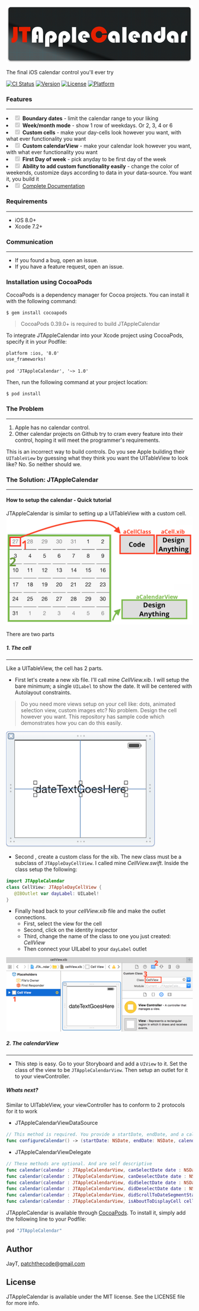 ![JTAppleCalendar](Images/JTAppleCalendar.jpg)

The final iOS calendar control you'll ever try


[![CI Status](http://img.shields.io/travis/JayT/JTAppleCalendar.svg?style=flat)](https://travis-ci.org/patchTheCode/JTAppleCalendar) [![Version](https://img.shields.io/cocoapods/v/JTAppleCalendar.svg?style=flat)](http://cocoapods.org/pods/JTAppleCalendar) [![License](https://img.shields.io/cocoapods/l/JTAppleCalendar.svg?style=flat)](http://cocoapods.org/pods/JTAppleCalendar) [![Platform](https://img.shields.io/cocoapods/p/JTAppleCalendar.svg?style=flat)](http://cocoapods.org/pods/JTAppleCalendar)


### **Features**
---

<li class="task-list-item"><input class="task-list-item-checkbox" checked="checked" disabled="disabled" type="checkbox"> <B>Boundary dates</B> - limit the calendar range to your liking</li>
<li class="task-list-item"><input class="task-list-item-checkbox" checked="checked" disabled="disabled" type="checkbox"> <B>Week/month mode</B> - show 1 row of weekdays. Or 2, 3, 4 or 6</li>
<li class="task-list-item"><input class="task-list-item-checkbox" checked="checked" disabled="disabled" type="checkbox"> <B>Custom cells</B> - make your day-cells look however you want, with what ever functionality you want</li>
<li class="task-list-item"><input class="task-list-item-checkbox" checked="checked" disabled="disabled" type="checkbox"> <B>Custom calendarView</B> - make your calendar look however you want, with what ever functionality you want</li>
<li class="task-list-item"><input class="task-list-item-checkbox" checked="checked" disabled="disabled" type="checkbox"> <B>First Day of week</B> - pick anyday to be first day of the week</li>
<li class="task-list-item"><input class="task-list-item-checkbox" checked="checked" disabled="disabled" type="checkbox"> <B>Ability to add custom functionality easily</B> - change the color of weekends, customize days according to data in your data-source. You want it, you build it</li>

<li class="task-list-item"><input class="task-list-item-checkbox" checked="checked" disabled="disabled" type="checkbox"> <a href="https://github.com/patchthecode/JTAppleCalendar">Complete Documentation</a></li>


### **Requirements**
---

* iOS 8.0+ 
* Xcode 7.2+



### **Communication**
---
* If you found a bug, open an issue.
* If you have a feature request, open an issue.


### **Installation using CocoaPods**

CocoaPods is a dependency manager for Cocoa projects. You can install it with the following command:

    $ gem install cocoapods



> CocoaPods 0.39.0+ is required to build JTAppleCalendar

To integrate JTAppleCalendar into your Xcode project using CocoaPods, specify it in your Podfile:

    platform :ios, '8.0'
    use_frameworks!

    pod 'JTAppleCalendar', '~> 1.0'

Then, run the following command at your project location:

    $ pod install

### **The Problem**
---

1. Apple has no calendar control.
2. Other calendar projects on Github try to cram every feature into their control, hoping it will meet the programmer's requirements.

This is an incorrect way to build controls. Do you see Apple building their `UITableView` by guessing what they think you want the UITableView to look like? No. So neither should we. 

### **The Solution: JTAppleCalendar**
---

#### How to setup the calendar - Quick tutorial

JTAppleCalendar is similar to setting up a UITableView with a custom cell.
![Calendar Overview](Images/CalendarArchitecture.png)


There are two parts
##### 1. The cell
---
Like a UITableView, the cell has 2 parts. 

* First let's create a new xib file. I'll call mine *CellView.xib*. I will setup the bare minimum; a single `UILabel` to show the date. It will be centered with Autolayout constraints. 

> Do you need more views setup on your cell like: dots, animated selection view, custom images etc? No problem. Design the cell however you want. This repository has sample code which demonstrates how you can do this easily.


![CellView](Images/cellXib.png)


* Second , create a custom class for the xib. The new class must be a subclass of `JTAppleDayCellView`. I called mine *CellView.swift*.  Inside the class setup the following:

~~~swift
import JTAppleCalendar 
class CellView: JTAppleDayCellView {
   @IBOutlet var dayLabel: UILabel!
}
~~~

* Finally head back to your *cellView.xib* file and make the outlet connections.
    - First,  select the view for the cell
    - Second, click on the identity inspector
    - Third, change the name of the class to one you just created: *CellView*
    - Then connect your UILabel to your `dayLabel` outlet

![Instructions](Images/setupInstructions.png)

##### 2. The calendarView
---
* This step is easy. Go to your Storyboard and add a `UIView` to it. Set the class of the view to be `JTAppleCalendarView`. Then setup an outlet for it to your viewController. 


##### Whats next?
Similar to UITableView, your viewController has to conform to 2 protocols for it to work

* JTAppleCalendarViewDataSource
~~~swift
// This method is required. You provide a startDate, endDate, and a calendar configured to your liking.
func configureCalendar() -> (startDate: NSDate, endDate: NSDate, calendar: NSCalendar)
~~~
* JTAppleCalendarViewDelegate 
~~~swift
// These methods are optional. And are self descriptive	
func calendar(calendar : JTAppleCalendarView, canSelectDate date : NSDate, cell: JTAppleDayCellView, cellState: CellState) -> Bool
func calendar(calendar : JTAppleCalendarView, canDeselectDate date : NSDate, cell: JTAppleDayCellView, cellState: CellState) -> Bool
func calendar(calendar : JTAppleCalendarView, didSelectDate date : NSDate, cell: JTAppleDayCellView, cellState: CellState) -> Void
func calendar(calendar : JTAppleCalendarView, didDeselectDate date : NSDate, cell: JTAppleDayCellView?, cellState: CellState) -> Void
func calendar(calendar : JTAppleCalendarView, didScrollToDateSegmentStartingWith date: NSDate?, endingWithDate: NSDate?) -> Void
func calendar(calendar : JTAppleCalendarView, isAboutToDisplayCell cell: JTAppleDayCellView, date:NSDate, cellState: CellState) -> Void
~~~



JTAppleCalendar is available through [CocoaPods](http://cocoapods.org). To install
it, simply add the following line to your Podfile:

```ruby
pod "JTAppleCalendar"
```

## Author

JayT, patchthecode@gmail.com

## License

JTAppleCalendar is available under the MIT license. See the LICENSE file for more info.
